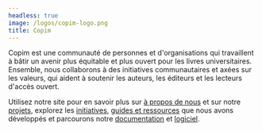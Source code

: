 ```yaml
---
headless: true
image: /logos/copim-logo.png
title: Copim
---
```


Copim est une communauté de personnes et d'organisations qui travaillent à bâtir un avenir plus équitable et plus ouvert pour les livres universitaires. Ensemble, nous collaborons à des initiatives communautaires et axées sur les valeurs, qui aident à soutenir les auteurs, les éditeurs et les lecteurs d'accès ouvert.

Utilisez notre site pour en savoir plus sur <a href="/#about-us" class="highlight-About">à propos de nous</a> et sur notre <a href="/#projects" class="highlight-Projects">projets</a>, explorez les <a href="/#initiatives" class="highlight-Initiatives">initiatives</a>, <a href="/#resources" class="highlight-Resources ">guides et ressources</a> que nous avons développés et parcourons notre <a href="/#documentation" class="highlight-Documentation">documentation</a> et <a href="/#software" class=" highlight-Software">logiciel</a>.
